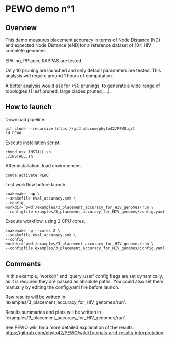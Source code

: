 # PEWO demo n°1

## Overview

This demo measures placement accuracy in terms of Node Distance (ND)
and expected Node Distance (eND)for a reference dataset
of 104 HIV complete genomes.

EPA-ng, PPlacer, RAPPAS are tested.

Only 10 pruning are launched and only default parameters are tested.
This analysis will require around 1 hours of computation.

A better analysis would ask for >50 prunings; to generate a wide
range of topologies (1 leaf pruned, large clades pruned, ...).


## How to launch

Download pipeline.
```
git clone --recursive https://github.com/phylo42/PEWO.git
cd PEWO
```

Execute installation script.
```
chmod u+x INSTALL.sh
./INSTALL.sh
```

After installation, load environement.
```
conda activate PEWO
```

Test workflow before launch.
```
snakemake -np \
--snakefile eval_accuracy.smk \
--config workdir=`pwd`/examples/3_placement_accuracy_for_HIV_genomes/run \
--configfile examples/3_placement_accuracy_for_HIV_genomes/config.yaml
```

Execute workflow, using 2 CPU cores.
```
snakemake -p --cores 2 \
--snakefile eval_accuracy.smk \
--config workdir=`pwd`/examples/3_placement_accuracy_for_HIV_genomes/run \
--configfile examples/3_placement_accuracy_for_HIV_genomes/config.yaml
```

## Comments

In this example, 'workdir' and 'query_user' config flags are set
dynamically, as it is required they are passed as absolute paths.
You could also set them manually by editing the config.yaml file
before launch.

Raw results will be written in
'examples/3_placement_accuracy_for_HIV_genomes/run'.

Results summaries and plots will be written in
'examples/3_placement_accuracy_for_HIV_genomes/run'.

See PEWO wiki for a more detailed explanation of the results:
https://github.com/phylo42/PEWO/wiki/Tutorials-and-results-interpretation
